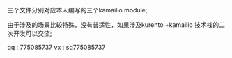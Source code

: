 三个文件分别对应本人编写的三个kamailio module;


由于涉及的场景比较特殊，没有普适性，如果涉及kurento +kamailio 技术栈的二次开发可以交流;


qq :  775085737
vx :  sq775085737
